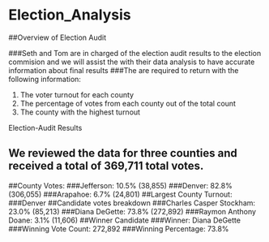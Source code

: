 # Election_Analysis

##Overview of Election Audit

###Seth and Tom are in charged of the election audit results to the election commision and we will assist the with their data analysis to have accurate information about final results
###The are required to return with the following information:
1. The voter turnout for each county
2. The percentage of votes from each county out of the total count
3. The county with the highest turnout

Election-Audit Results
## We reviewed the data for three counties and received a total of 369,711 total votes.
##County Votes:
###Jefferson: 10.5% (38,855)
###Denver: 82.8% (306,055)
###Arapahoe: 6.7% (24,801)
##Largest County Turnout: 
###Denver
##Candidate votes breakdown
###Charles Casper Stockham: 23.0% (85,213)
###Diana DeGette: 73.8% (272,892)
###Raymon Anthony Doane: 3.1% (11,606)
##Winner Candidate
###Winner: Diana DeGette
###Winning Vote Count: 272,892
###Winning Percentage: 73.8%

